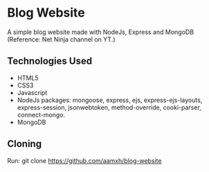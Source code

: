 # Blog Website
<p>A simple blog website made with NodeJs, Express and MongoDB (Reference: Net Ninja channel on YT.)</p>

## Technologies Used
* HTML5
* CSS3
* Javascript
* NodeJs packages: mongoose, express, ejs, express-ejs-layouts, express-session, jsonwebtoken, method-override, cooki-parser, connect-mongo.
* MongoDB

## Cloning
Run: git clone https://github.com/aamxh/blog-website
